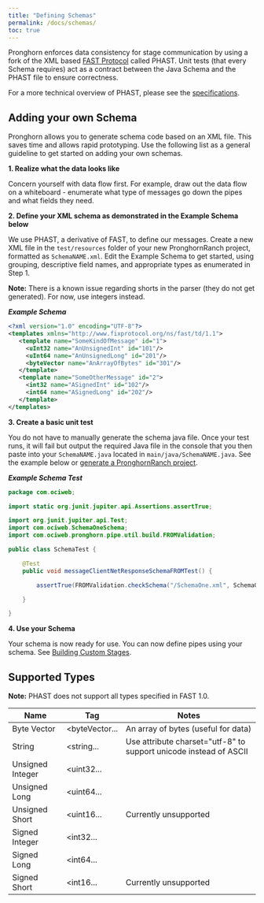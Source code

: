 ```yaml
---
title: "Defining Schemas"
permalink: /docs/schemas/
toc: true
---
```

Pronghorn enforces data consistency for stage communication by using a fork of the XML based [FAST Protocol](https://www.fixtrading.org/standards/fast/) called PHAST. Unit tests (that every Schema requires) act as a contract between the Java Schema and the PHAST file to ensure correctness.

For a more technical overview of PHAST, please see the [specifications](https://github.com/objectcomputing/Pronghorn/blob/master/PhastSpecification.md).

## Adding your own Schema
Pronghorn allows you to generate schema code based on an XML file. This saves time and allows rapid prototyping. Use the following list as a general guideline to get started on adding your own schemas.

**1. Realize what the data looks like**

Concern yourself with data flow first. For example, draw out the data flow on a whiteboard - enumerate what type of messages go down the pipes and what fields they need.

**2. Define your XML schema as demonstrated in the Example Schema below**

We use PHAST, a derivative of FAST, to define our messages. Create a new XML file in the `test/resources` folder of your new PronghornRanch project, formatted as `SchemaNAME.xml`. Edit the Example Schema to get started, using grouping, descriptive field names, and appropriate types as enumerated in Step 1.

**Note:** There is a known issue regarding shorts in the parser (they do not get generated). For now, use integers instead.

***Example Schema***
```xml
<?xml version="1.0" encoding="UTF-8"?>
<templates xmlns="http://www.fixprotocol.org/ns/fast/td/1.1">
   <template name="SomeKindOfMessage" id="1">
     <uInt32 name="AnUnsignedInt" id="101"/>
     <uInt64 name="AnUnsignedLong" id="201"/>
     <byteVector name="AnArrayOfBytes" id="301"/>
   </template>
   <template name="SomeOtherMessage" id="2">
     <int32 name="ASignedInt" id="102"/>
     <int64 name="ASignedLong" id="202"/>
   </template>
</templates>
```

**3. Create a basic unit test**

You do not have to manually generate the schema java file. Once your test runs, it will fail but output the required Java file in the console that you then paste into your `SchemaNAME.java` located in `main/java/SchemaNAME.java`.
See the example below or [generate a PronghornRanch project](../quick-getting-started).


***Example Schema Test***
```java
package com.ociweb;

import static org.junit.jupiter.api.Assertions.assertTrue;

import org.junit.jupiter.api.Test;
import com.ociweb.SchemaOneSchema;
import com.ociweb.pronghorn.pipe.util.build.FROMValidation;

public class SchemaTest {

    @Test
    public void messageClientNetResponseSchemaFROMTest() {

        assertTrue(FROMValidation.checkSchema("/SchemaOne.xml", SchemaOneSchema.class));

    }

}
```

**4. Use your Schema**

Your schema is now ready for use. You can now define pipes using your schema. See [Building Custom Stages](../stages/).

## Supported Types
**Note:** PHAST does not support all types specified in FAST 1.0.

|Name       |Tag                    |Notes    |
|-----------|-------------------------|---------|
|Byte Vector|<byteVector...|An array of bytes (useful for data)|
|String|<string...|Use attribute charset="utf-8" to support unicode instead of ASCII|
|Unsigned Integer|<uint32...||
|Unsigned Long|<uint64...||
|Unsigned Short|<uint16...|Currently unsupported|
|Signed Integer|<int32...||
|Signed Long|<int64...||
|Signed Short|<int16...|Currently unsupported|